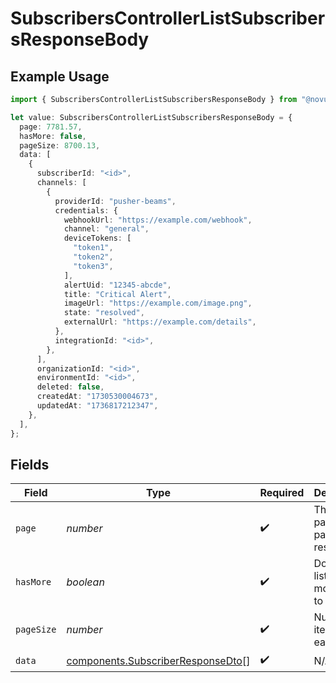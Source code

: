 # SubscribersControllerListSubscribersResponseBody

## Example Usage

```typescript
import { SubscribersControllerListSubscribersResponseBody } from "@novu/api/models/operations";

let value: SubscribersControllerListSubscribersResponseBody = {
  page: 7781.57,
  hasMore: false,
  pageSize: 8700.13,
  data: [
    {
      subscriberId: "<id>",
      channels: [
        {
          providerId: "pusher-beams",
          credentials: {
            webhookUrl: "https://example.com/webhook",
            channel: "general",
            deviceTokens: [
              "token1",
              "token2",
              "token3",
            ],
            alertUid: "12345-abcde",
            title: "Critical Alert",
            imageUrl: "https://example.com/image.png",
            state: "resolved",
            externalUrl: "https://example.com/details",
          },
          integrationId: "<id>",
        },
      ],
      organizationId: "<id>",
      environmentId: "<id>",
      deleted: false,
      createdAt: "1730530004673",
      updatedAt: "1736817212347",
    },
  ],
};
```

## Fields

| Field                                                                                  | Type                                                                                   | Required                                                                               | Description                                                                            |
| -------------------------------------------------------------------------------------- | -------------------------------------------------------------------------------------- | -------------------------------------------------------------------------------------- | -------------------------------------------------------------------------------------- |
| `page`                                                                                 | *number*                                                                               | :heavy_check_mark:                                                                     | The current page of the paginated response                                             |
| `hasMore`                                                                              | *boolean*                                                                              | :heavy_check_mark:                                                                     | Does the list have more items to fetch                                                 |
| `pageSize`                                                                             | *number*                                                                               | :heavy_check_mark:                                                                     | Number of items on each page                                                           |
| `data`                                                                                 | [components.SubscriberResponseDto](../../models/components/subscriberresponsedto.md)[] | :heavy_check_mark:                                                                     | N/A                                                                                    |